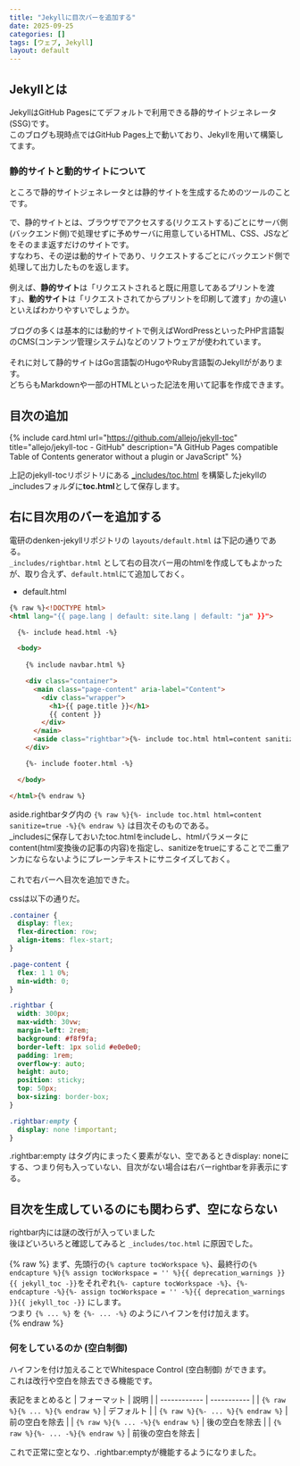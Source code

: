 ```yaml
---
title: "Jekyllに目次バーを追加する"
date: 2025-09-25
categories: []
tags: [ウェブ, Jekyll]
layout: default
---
```


## Jekyllとは
JekyllはGitHub Pagesにてデフォルトで利用できる静的サイトジェネレータ(SSG)です。<br>
このブログも現時点ではGitHub Pages上で動いており、Jekyllを用いて構築してます。

### 静的サイトと動的サイトについて
ところで静的サイトジェネレータとは静的サイトを生成するためのツールのことです。<br>

で、静的サイトとは、ブラウザでアクセスする(リクエストする)ごとにサーバ側(バックエンド側)で処理せずに予めサーバに用意しているHTML、CSS、JSなどをそのまま返すだけのサイトです。<br>
すなわち、その逆は動的サイトであり、リクエストするごとにバックエンド側で処理して出力したものを返します。<br><br>
例えば、<strong>静的サイト</strong>は「リクエストされると既に用意してあるプリントを渡す」、<strong>動的サイト</strong>は「リクエストされてからプリントを印刷して渡す」かの違いといえばわかりやすいでしょうか。
<br><br>
ブログの多くは基本的には動的サイトで例えばWordPressといったPHP言語製のCMS(コンテンツ管理システム)などのソフトウェアが使われています。
<br><br>
それに対して静的サイトはGo言語製のHugoやRuby言語製のJekyllががあります。
<br>
どちらもMarkdownや一部のHTMLといった記法を用いて記事を作成できます。

## 目次の追加

{% include card.html url="https://github.com/allejo/jekyll-toc" title="allejo/jekyll-toc - GitHub" description="A GitHub Pages compatible Table of Contents generator without a plugin or JavaScript" %}

上記のjekyll-tocリポジトリにある [_includes/toc.html](https://github.com/allejo/jekyll-toc/blob/master/_includes/toc.html) を構築したjekyllの_includesフォルダに<strong>toc.html</strong>として保存します。

## 右に目次用のバーを追加する
電研のdenken-jekyllリポジトリの `layouts/default.html` は下記の通りである。<br>
`_includes/rightbar.html` として右の目次バー用のhtmlを作成してもよかったが、取り合えず、`default.html`にて追加しておく。

- default.html

```html
{% raw %}<!DOCTYPE html>
<html lang="{{ page.lang | default: site.lang | default: "ja" }}">

  {%- include head.html -%}

  <body>
    
    {% include navbar.html %}

    <div class="container">
      <main class="page-content" aria-label="Content">
        <div class="wrapper">
          <h1>{{ page.title }}</h1>
          {{ content }}
        </div>
      </main>
      <aside class="rightbar">{%- include toc.html html=content sanitize=true -%}</aside>
    </div>

    {%- include footer.html -%}

  </body>

</html>{% endraw %}
```

aside.rightbarタグ内の `{% raw %}{%- include toc.html html=content sanitize=true -%}{% endraw %}` は目次そのものである。<br>
_includesに保存しておいたtoc.htmlをincludeし、htmlパラメータにcontent(html変換後の記事の内容)を指定し、sanitizeをtrueにすることで二重アンカにならないようにプレーンテキストにサニタイズしておく。<br><br>
これで右バーへ目次を追加できた。

cssは以下の通りだ。

```css
.container {
  display: flex;
  flex-direction: row;
  align-items: flex-start;
}

.page-content {
  flex: 1 1 0%;
  min-width: 0;
}

.rightbar {
  width: 300px;
  max-width: 30vw;
  margin-left: 2rem;
  background: #f8f9fa;
  border-left: 1px solid #e0e0e0;
  padding: 1rem;
  overflow-y: auto;
  height: auto;
  position: sticky;
  top: 50px;
  box-sizing: border-box;
}

.rightbar:empty {
  display: none !important;
}
```

.rightbar:empty はタグ内にまったく要素がない、空であるときdisplay: noneにする、つまり何も入っていない、目次がない場合は右バーrightbarを非表示にする。<br>

## 目次を生成しているのにも関わらず、空にならない
rightbar内には謎の改行が入っていました<br>
後ほどいろいろと確認してみると `_includes/toc.html` に原因でした。<br><br>
{% raw %}
まず、先頭行の`{% capture tocWorkspace %}`、最終行の`{% endcapture %}{% assign tocWorkspace = '' %}{{ deprecation_warnings }}{{ jekyll_toc -}}`をそれぞれ`{%- capture tocWorkspace -%}`、`{%- endcapture -%}{%- assign tocWorkspace = '' -%}{{ deprecation_warnings }}{{ jekyll_toc -}}` にします。<br>
つまり `{% ... %}` を `{%- ... -%}` のようにハイフンを付け加えます。<br>
{% endraw %}

### 何をしているのか (空白制御)
ハイフンを付け加えることでWhitespace Control (空白制御) ができます。<br>
これは改行や空白を除去できる機能です。

表記をまとめると
| フォーマット | 説明 |
| ------------ | ----------- |
| `{% raw %}{% ... %}{% endraw %}` | デフォルト |
| `{% raw %}{%- ... %}{% endraw %}` | 前の空白を除去 |
| `{% raw %}{% ... -%}{% endraw %}` | 後の空白を除去 |
| `{% raw %}{%- ... -%}{% endraw %}` | 前後の空白を除去 |

これで正常に空となり、.rightbar:emptyが機能するようになりました。
